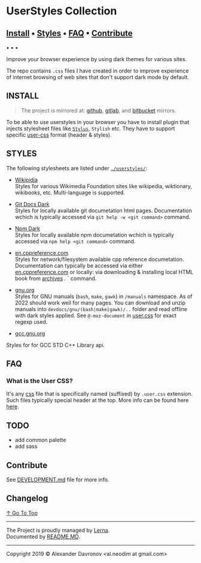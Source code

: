 # UserStyles Collection 
[top]: #userstyles-collection

## [Install](#install) • [Styles](#styles) • [FAQ](#faq) • [Contribute](#contribute)


• • • 
<!-- TODO: Add preview images -->

Improve your browser experience by using dark themes for various sites.

The repo contains `.css` files I have created in order to improve experience of internet browsing of web sites that don't support dark mode by default.

## INSTALL
[install]: #install
> The project is mirrored at: [github][github mirror], [gitlab][gitlab mirror], and [bitbucket][bitbucket mirror] mirrors.

[github mirror]: https://github.com/hinell/user-css
[gitlab mirror]: https://gitlab.com/hinell/user-css
[bitbucket mirror]: https://bitbucket.org/hinell/user-css

To be able to use userstyles in your browser you have to install plugin that injects stylesheet files like [`Stylus`][stylus], `Stylish` etc. They have to support specific [user-css][styles-user-css] format (header & styles).


## STYLES
[styles]: #styles

The following stylesheets are listed under [`./userstyles/`](./userstyles/): 

* [Wikipidia](./userstyles/wikipedia.org/README.md)
<br/>Styles for various Wikimedia Foundation sites like wikipedia, wiktionary, wikibooks, etc. Multi-language is supported.


* [Git Docs Dark](./userstyles/git-docs-local/README.md)
<br/>Styles for locally available git documetation html pages. Documentation wchich is typically accessed via `git help -w <git command>` command.

* [Npm Dark](./userstyles/npm-docs-local/README.md)
<br/>Styles for locally available npm documetation wchich is typically accessed via `npm help <git command>` command.

* [en.cppreference.com](http://en.cppreference.com)
<br/>Styles for network/filesystem available cpp reference documetation. Documentation can typically be accessed via either [en.cppreference.com](en.cppreference.com) or locally: via downloading & installing local HTML book from [archives][en-cppreference-archive] . <git command>` command.

* [gnu.org](userstyles/gcc.gnu.org/gcc.gnu.org.user.css/README.md)</br>
Styles for GNU manuals (`bash`, `make`, `gawk`) in `/manuals` namespace. As of 2022 should work well for many pages. You can download and unzip manuals into `devdocs/gnu/(bash|make|gawk)/..` folder and read offline with dark styles applied. See `@-moz-document` in [user.css](userstyles/gnu.org/dark.user.css) for exact regexp used.

* [gcc.gnu.org](userstyles/gcc.gnu.org/gcc.gnu.org.user.css/README.md)</br>
<!-- TODO: Update this -->
Styles for for GCC STD C++  Library api.

## FAQ
[faq]: #faq

### What is the User CSS?
[faq-1]: #what-is-the-user-css

It's any [css] file that is specifically named (suffixed) by `.user.css` extension. Such files typically special header at the top. More info can be found here [here][styles-user-css].

## TODO
* add common palette
* add sass

## Contribute
[contribute]: #contribute
See [DEVELOPMENT.md] file for more info.
## Changelog
[changelog]: #changelog

<!-- TODO: Generate -->

[↑ Go To Top][top]

---

The Project is proudly managed by [Lerna][ad-lerna].
<br/> Documented by [README.MD][ad-readme].
<br/>

---

Copyright 2019 © Alexander Davronov &lt;al.neodim at gmail.com&gt; 
<br/> 

[0]: https://twitter.com/biteofpie
[css]: https://en.wikipedia.org/wiki/CSS
[ad-lerna]: https://lerna.js.org/
[ad-readme]: https://github.com/hinell/project-boilerplate/blob/master/README.md
[stylus]: https://github.com/openstyles/stylus
[styles-user-css]: https://github.com/openstyles/stylus/wiki/Writing-UserCSS
[en-cppreference-archive]: https://en.cppreference.com/w/Cppreference:Archives

[DEVELOPMENT.md]: ./DEVELOPMENT.md